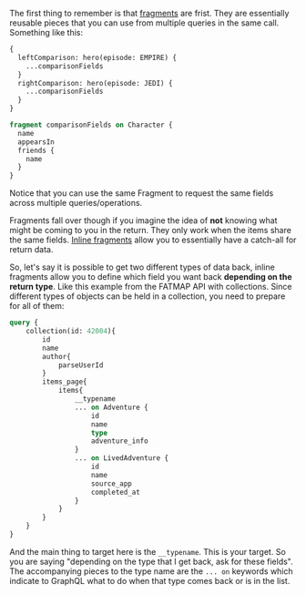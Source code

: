 The first thing to remember is that [fragments](https://graphql.org/learn/queries/#fragments) are frist. They are essentially reusable pieces that you can use from multiple queries in the same call. Something like this:

```graphql
{
  leftComparison: hero(episode: EMPIRE) {
    ...comparisonFields
  }
  rightComparison: hero(episode: JEDI) {
    ...comparisonFields
  }
}

fragment comparisonFields on Character {
  name
  appearsIn
  friends {
    name
  }
}
```

Notice that you can use the same Fragment to request the same fields across multiple queries/operations. 

Fragments fall over though if you imagine the idea of **not** knowing what might be coming to you in the return. They only work when the items share the same fields. [Inline fragments](https://graphql.org/learn/queries/#inline-fragments) allow you to essentially have a catch-all for return data. 

So, let's say it is possible to get two different types of data back, inline fragments allow you to define which field you want back **depending on the return type**. Like this example from the FATMAP API with collections. Since different types of objects can be held in a collection, you need to prepare for all of them:

```graphql
query {
	collection(id: 42004){
		id
		name
		author{
			parseUserId
		}
		items_page{
			items{
				__typename
				... on Adventure {
					id
					name
					type
					adventure_info
				}
				... on LivedAdventure {
					id
					name
					source_app
					completed_at
				}
			}
		}
	}
}
```

And the main thing to target here is the `__typename`. This is your target. So you are saying "depending on the type that I get back, ask for these fields". The accompanying pieces to the type name are the `... on` keywords which indicate to GraphQL what to do when that type comes back or is in the list. 